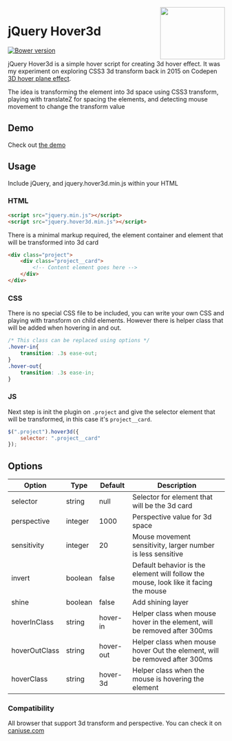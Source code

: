 <img src="https://raw.githubusercontent.com/ariona/hover3d/master/hover3d.png" width=150 height=121 align="right" alt="">

# jQuery Hover3d

[![Bower version](https://badge.fury.io/bo/hover3d.svg)](https://badge.fury.io/bo/hover3d)

jQuery Hover3d is a simple hover script for creating 3d hover effect. It was my experiment on exploring CSS3 3d transform back in 2015 on Codepen [3D hover plane effect](http://codepen.io/ariona/pen/JopOOr).

The idea is transforming the element into 3d space using CSS3 transform, playing with translateZ for spacing the elements, and detecting mouse movement to change the transform value

## Demo

Check out [the demo](http://ariona.github.io/hover3d/index.php)

## Usage

Include jQuery, and jquery.hover3d.min.js within your HTML

### HTML

```html
<script src="jquery.min.js"></script>
<script src="jquery.hover3d.min.js"></script>
```

There is a minimal markup required, the element container and element that will be transformed into 3d card

```html
<div class="project">
	<div class="project__card">
		<!-- Content element goes here -->
	</div>
</div>
```

### CSS

There is no special CSS file to be included, you can write your own CSS and playing with transform on child elements. However there is helper class that will be added when hovering in and out.

```css
/* This class can be replaced using options */
.hover-in{
	transition: .3s ease-out;
}
.hover-out{
	transition: .3s ease-in;
}
```

### JS

Next step is init the plugin on `.project` and give the selector element that will be transformed, in this case it's `project__card`.

```js
$(".project").hover3d({
	selector: ".project__card"
});
```

## Options

Option | Type | Default | Description
------ | ---- | ------- | -----------
selector | string | null | Selector for element that will be the 3d card
perspective | integer | 1000 | Perspective value for 3d space
sensitivity | integer | 20 | Mouse movement sensitivity, larger number is less sensitive
invert | boolean | false | Default behavior is the element will follow the mouse, look like it facing the mouse
shine | boolean | false | Add shining layer
hoverInClass | string | hover-in | Helper class when mouse hover in the element, will be removed after 300ms
hoverOutClass | string | hover-out | Helper class when mouse hover Out the element, will be removed after 300ms
hoverClass | string | hover-3d | Helper class when the mouse is hovering the element

### Compatibility

All browser that support 3d transform and perspective. You can check it on [caniuse.com](http://caniuse.com)
